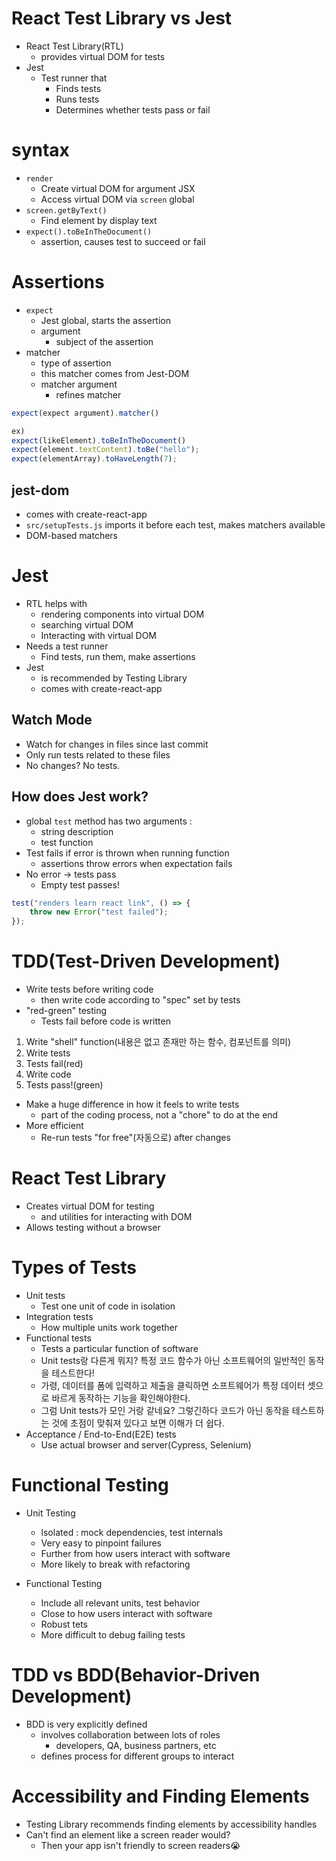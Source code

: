 # React Test Library vs Jest
- React Test Library(RTL)
	- provides virtual DOM for tests
- Jest
	- Test runner that
		- Finds tests
		- Runs tests
		- Determines whether tests pass or fail

# syntax
- `render`
	- Create virtual DOM for argument JSX
	- Access virtual DOM via `screen` global
- `screen.getByText()`
	- Find element by display text
- `expect().toBeInTheDocument()`
	- assertion, causes test to succeed or fail

# Assertions
- `expect`
	- Jest global, starts the assertion
	- argument
		- subject of the assertion
- matcher
	- type of assertion
	- this matcher comes from Jest-DOM
	- matcher argument
		- refines matcher

```js
expect(expect argument).matcher()

ex)
expect(likeElement).toBeInTheDocument()
expect(element.textContent).toBe("hello");
expect(elementArray).toHaveLength(7);
```

## jest-dom
- comes with create-react-app
- `src/setupTests.js` imports it before each test, makes matchers available
- DOM-based matchers

# Jest
- RTL helps with
	- rendering components into virtual DOM
	- searching virtual DOM
	- Interacting with virtual DOM
- Needs a test runner
	- Find tests, run them, make assertions
- Jest
	- is recommended by Testing Library
	- comes with create-react-app
## Watch Mode
- Watch for changes in files since last commit
- Only run tests related to these files
- No changes? No tests.
## How does Jest work?
- global `test` method has two arguments : 
	- string description
	- test function
- Test fails if error is thrown when running function
	- assertions throw errors when expectation fails
- No error -> tests pass
	- Empty test passes!

```js
test("renders learn react link", () => {
	throw new Error("test failed");
});
```

# TDD(Test-Driven Development)
- Write tests before writing code
	- then write code according to "spec" set by tests
- "red-green" testing
	- Tests fail before code is written

1. Write "shell" function(내용은 없고 존재만 하는 함수, 컴포넌트를 의미)
2. Write tests
3. Tests fail(red)
4. Write code
5. Tests pass!(green)

- Make a huge difference in how it feels to write tests
	- part of the coding process, not a "chore" to do at the end
- More efficient
	- Re-run tests "for free"(자동으로) after changes

# React Test Library
- Creates virtual DOM for testing
	- and utilities for interacting with DOM
- Allows testing without a browser

# Types of Tests
- Unit tests
	- Test one unit of code in isolation
- Integration tests
	- How multiple units work together
- Functional tests
	- Tests a particular function of software
	- Unit tests랑 다른게 뭐지? 특정 코드 함수가 아닌 소프트웨어의 일반적인 동작을 테스트한다!
	- 가령, 데이터를 폼에 입력하고 제출을 클릭하면 소프트웨어가 특정 데이터 셋으로 바르게 동작하는 기능을 확인해야한다.
	- 그럼 Unit tests가 모인 거랑 같네요? 그렇긴하다 코드가 아닌 동작을 테스트하는 것에 초점이 맞춰져 있다고 보면 이해가 더 쉽다.
- Acceptance / End-to-End(E2E) tests
	- Use actual browser and server(Cypress, Selenium)

# Functional Testing
- Unit Testing
	- lsolated : mock dependencies, test internals
	- Very easy to pinpoint failures
	- Further from how users interact with software
	- More likely to break with refactoring

- Functional Testing
	- Include all relevant units, test behavior
	- Close to how users interact with software
	- Robust tets
	- More difficult to debug failing tests

# TDD vs BDD(Behavior-Driven Development)
- BDD is very explicitly defined
	- involves collaboration between lots of roles
		- developers, QA, business partners, etc
	- defines process for different groups to interact

# Accessibility and Finding Elements
- Testing Library recommends finding elements by accessibility handles
- Can't find an element like a screen reader would?
	- Then your app isn't friendly to screen readers😭

